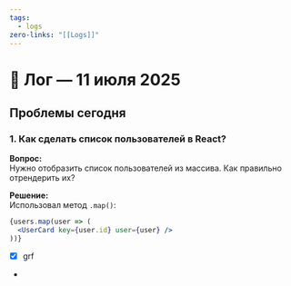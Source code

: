 ```yaml
---
tags:
  - logs
zero-links: "[[Logs]]"
---
```

# 🚀 Лог — 11 июля 2025

## Проблемы сегодня

### 1. Как сделать список пользователей в React?
**Вопрос:**  
Нужно отобразить список пользователей из массива. Как правильно отрендерить их?

**Решение:**  
Использовал метод `.map()`:

```jsx
{users.map(user => (
  <UserCard key={user.id} user={user} />
))}
```

- [x] grf 
- 